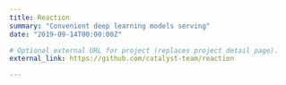 ```yaml
---
title: Reaction
summary: "Convenient deep learning models serving"
date: "2019-09-14T00:00:00Z"

# Optional external URL for project (replaces project detail page).
external_link: https://github.com/catalyst-team/reaction

---
```

